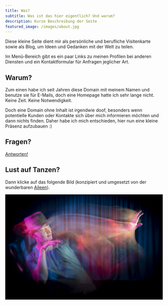 ```yaml
---
title: Was?
subtitle: Was ist das hier eigentlich? Und warum?
description: Kurze Beschreibung der Seite
featured_image: /images/about.jpg
---
```


Diese kleine Seite dient mir als persönliche und berufliche Visitenkarte sowie als Blog, um Ideen und Gedanken mit der Welt zu teilen.

Im Menü-Bereich gibt es ein paar Links zu meinen Profilen bei anderen Diensten und ein Kontaktformular für Anfragen jeglicher Art.

## Warum?

Zum einen habe ich seit Jahren diese Domain mit meinem Namen und benutze sie für E-Mails, doch eine Homepage hatte ich sehr lange nicht. Keine Zeit. Keine Notwendigkeit.

Doch eine Domain ohne Inhalt ist irgendwie doof, besonders wenn potentielle Kunden oder Kontakte sich über mich informieren möchten und dann nichts finden. Daher habe ich mich entschieden, hier nun eine kleine Präsenz aufzubauen :)

## Fragen?

<a href="/kontakt">Antworten!</a>

## Lust auf Tanzen?
Dann klicke auf das folgende Bild (konzipiert und umgesetzt von der wunderbaren <a href="https://aileenrogge.de">Aileen</a>).

<a href="https://ecstatic-dance-os.de">![](/images/edos.jpg)</a>
